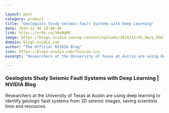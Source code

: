 ```yaml
---

layout: post
category: product
title: "Geologists Study Seismic Fault Systems with Deep Learning"
date: 2019-12-30 19:00:40
link: https://vrhk.co/36eNgMU
image: https://blogs.nvidia.com/wp-content/uploads/2019/12/US_Navy_050102-N-9593M-040_A_village_near_the_coast_of_Sumatra_lays_in_ruin_after_the_Tsunami_that_struck_South_East_Asia.jpg
domain: blogs.nvidia.com
author: "The Official NVIDIA Blog"
icon: https://blogs.nvidia.com/favicon.ico
excerpt: "Researchers at the University of Texas at Austin are using deep learning to identify geologic fault systems from 3D seismic images, saving scientists time and resources."

---
```


### Geologists Study Seismic Fault Systems with Deep Learning | NVIDIA Blog

Researchers at the University of Texas at Austin are using deep learning to identify geologic fault systems from 3D seismic images, saving scientists time and resources.